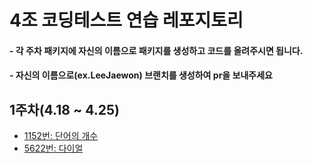 # 4조 코딩테스트 연습 레포지토리

#### - 각 주차 패키지에 자신의 이름으로 패키지를 생성하고 코드를 올려주시면 됩니다.
#### - 자신의 이름으로(ex.LeeJaewon) 브랜치를 생성하여 pr을 보내주세요


## 1주차(4.18 ~ 4.25)
- [1152번: 단어의 개수 ](https://www.acmicpc.net/problem/1152)
- [5622번: 다이얼 ](https://www.acmicpc.net/problem/5622 )
